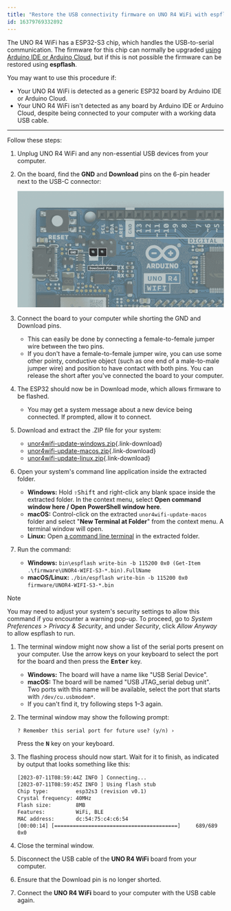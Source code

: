 ```yaml
---
title: "Restore the USB connectivity firmware on UNO R4 WiFi with espflash"
id: 16379769332892
---
```


The UNO R4 WiFi has a ESP32-S3 chip, which handles the USB-to-serial communication. The firmware for this chip can normally be upgraded [using Arduino IDE or Arduino Cloud](https://support.arduino.cc/hc/en-us/articles/9670986058780-Update-the-connectivity-module-firmware-on-UNO-R4-WiFi), but if this is not possible the firmware can be restored using **espflash**.

You may want to use this procedure if:

* Your UNO R4 WiFi is detected as a generic ESP32 board by Arduino IDE or Arduino Cloud.
* Your UNO R4 WiFi isn't detected as any board by Arduino IDE or Arduino Cloud, despite being connected to your computer with a working data USB cable.

---

Follow these steps:

1. Unplug UNO R4 WiFi and any non-essential USB devices from your computer.
1. On the board, find the **GND** and **Download** pins on the 6-pin header next to the USB-C connector:

   ![The GND and Download ESP32 pins.](img/esp32-data-pins.png)
1. Connect the board to your computer while shorting the GND and Download pins.

   * This can easily be done by connecting a female-to-female jumper wire between the two pins.
   * If you don't have a female-to-female jumper wire, you can use some other pointy, conductive object (such as one end of a male-to-male jumper wire) and position to have contact with both pins. You can release the short after you've connected the board to your computer.
1. The ESP32 should now be in Download mode, which allows firmware to be flashed.

   * You may get a system message about a new device being connected. If prompted, allow it to connect.
1. Download and extract the .ZIP file for your system:
   * [unor4wifi-update-windows.zip](https://github.com/arduino/uno-r4-wifi-usb-bridge/releases/latest/download/unor4wifi-update-windows.zip){.link-download}
   * [unor4wifi-update-macos.zip](https://github.com/arduino/uno-r4-wifi-usb-bridge/releases/latest/download/unor4wifi-update-macos.zip){.link-download}
   * [unor4wifi-update-linux.zip](https://github.com/arduino/uno-r4-wifi-usb-bridge/releases/latest/download/unor4wifi-update-linux.zip){.link-download}
1. Open your system's command line application inside the extracted folder.
   * **Windows:** Hold <kbd>⇧Shift</kbd> and right-click any blank space inside the extracted folder. In the context menu, select **Open command window here / Open PowerShell window here**.
   * **macOS:** Control-click on the extracted `unor4wifi-update-macos` folder and select "**New Terminal at Folder**" from the context menu. A terminal window will open.
   * **Linux:** Open [a command line terminal](https://ubuntu.com/tutorials/command-line-for-beginners) in the extracted folder.
1. Run the command:
   * **Windows:** `bin\espflash write-bin -b 115200 0x0 (Get-Item .\firmware\UNOR4-WIFI-S3-*.bin).FullName`
   * **macOS/Linux:** `./bin/espflash write-bin -b 115200 0x0 firmware/UNOR4-WIFI-S3-*.bin`

> [!NOTE]
> You may need to adjust your system's security settings to allow this command if you encounter a warning pop-up. To proceed, go to _System Preferences > Privacy & Security_, and under _Security_, click _Allow Anyway_ to allow espflash to run.

1. The terminal window might now show a list of the serial ports present on your computer. Use the arrow keys on your keyboard to select the port for the board and then press the <kbd>**Enter**</kbd> key.
   * **Windows:** The board will have a name like "USB Serial Device".
   * **macOS:** The board will be named "USB JTAG_serial debug unit". Two ports with this name will be available, select the port that starts with `/dev/cu.usbmodem*`. <!-- TODO: Same for Linux, probably. Confirm this. -->
   * If you can't find it, try following steps 1–3 again.

1. The terminal window may show the following prompt:

   ```text
   ? Remember this serial port for future use? (y/n) ›
   ```

   Press the <kbd>**N**</kbd> key on your keyboard.
1. The flashing process should now start. Wait for it to finish, as indicated by output that looks something like this:

   ```text
   [2023-07-11T08:59:44Z INFO ] Connecting...
   [2023-07-11T08:59:45Z INFO ] Using flash stub
   Chip type:         esp32s3 (revision v0.1)
   Crystal frequency: 40MHz
   Flash size:        8MB
   Features:          WiFi, BLE
   MAC address:       dc:54:75:c4:c6:54
   [00:00:14] [========================================]     689/689     0x0
   ```

1. Close the terminal window.
1. Disconnect the USB cable of the **UNO R4 WiFi** board from your computer.
1. Ensure that the Download pin is no longer shorted.
1. Connect the **UNO R4 WiFi** board to your computer with the USB cable again.
